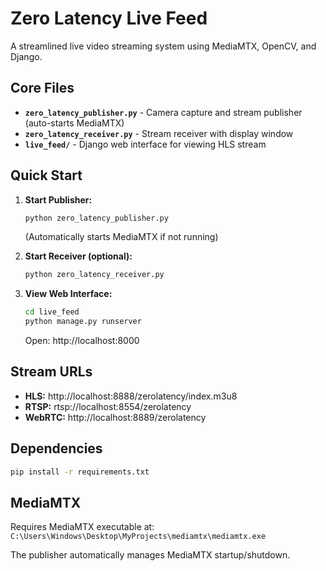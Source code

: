 # Zero Latency Live Feed

A streamlined live video streaming system using MediaMTX, OpenCV, and Django.

## Core Files

- **`zero_latency_publisher.py`** - Camera capture and stream publisher (auto-starts MediaMTX)
- **`zero_latency_receiver.py`** - Stream receiver with display window
- **`live_feed/`** - Django web interface for viewing HLS stream

## Quick Start

1. **Start Publisher:**
   ```bash
   python zero_latency_publisher.py
   ```
   (Automatically starts MediaMTX if not running)

2. **Start Receiver (optional):**
   ```bash
   python zero_latency_receiver.py
   ```

3. **View Web Interface:**
   ```bash
   cd live_feed
   python manage.py runserver
   ```
   Open: http://localhost:8000

## Stream URLs

- **HLS:** http://localhost:8888/zerolatency/index.m3u8
- **RTSP:** rtsp://localhost:8554/zerolatency  
- **WebRTC:** http://localhost:8889/zerolatency

## Dependencies

```bash
pip install -r requirements.txt
```

## MediaMTX

Requires MediaMTX executable at:
`C:\Users\Windows\Desktop\MyProjects\mediamtx\mediamtx.exe`

The publisher automatically manages MediaMTX startup/shutdown.